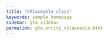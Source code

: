 ```yaml
---
title: "CPlaceable class"
keywords: sample homepage
sidebar: gta_sidebar
permalink: gta_entity_cplaceable.html
---
```

